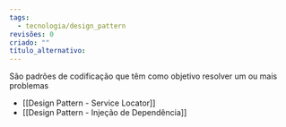 ```yaml
---
tags:
  - tecnologia/design_pattern
revisões: 0
criado: ""
título_alternativo:
---
```

São padrões de codificação que têm como objetivo resolver um ou mais problemas

- [[Design Pattern - Service Locator]]
- [[Design Pattern - Injeção de Dependência]]
